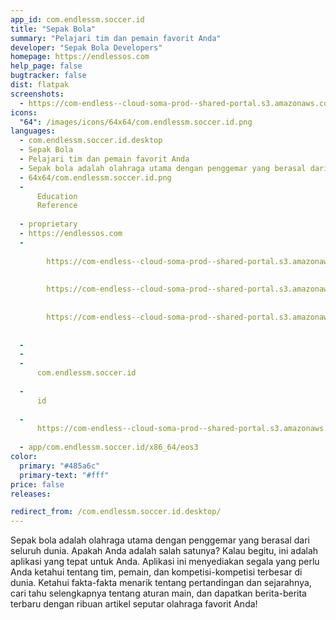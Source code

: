```yaml
---
app_id: com.endlessm.soccer.id
title: "Sepak Bola"
summary: "Pelajari tim dan pemain favorit Anda"
developer: "Sepak Bola Developers"
homepage: https://endlessos.com
help_page: false
bugtracker: false
dist: flatpak
screenshots:
  - https://com-endless--cloud-soma-prod--shared-portal.s3.amazonaws.com/apps.294.screenshots.6d2ea2c4-4382-415f-ba41-92347b6b6fde_201810232113033030.png
icons:
  "64": /images/icons/64x64/com.endlessm.soccer.id.png
languages:
  - com.endlessm.soccer.id.desktop
  - Sepak Bola
  - Pelajari tim dan pemain favorit Anda
  - Sepak bola adalah olahraga utama dengan penggemar yang berasal dari seluruh dunia. Apakah Anda adalah salah satunya? Kalau begitu, ini adalah aplikasi yang tepat untuk Anda. Aplikasi ini menyediakan segala yang perlu Anda ketahui tentang tim, pemain, dan kompetisi-kompetisi terbesar di dunia. Ketahui fakta-fakta menarik tentang pertandingan dan sejarahnya, cari tahu selengkapnya tentang aturan main, dan dapatkan berita-berita terbaru dengan ribuan artikel seputar olahraga favorit Anda!
  - 64x64/com.endlessm.soccer.id.png
  - 
      Education
      Reference
    
  - proprietary
  - https://endlessos.com
  - 
      
        https://com-endless--cloud-soma-prod--shared-portal.s3.amazonaws.com/apps.294.screenshots.6d2ea2c4-4382-415f-ba41-92347b6b6fde_201810232113033030.png
      
      
        https://com-endless--cloud-soma-prod--shared-portal.s3.amazonaws.com/apps.294.screenshots.c1beb636-25f7-40f6-b967-d9e8d80f4aaf_201810232113033030.png
      
      
        https://com-endless--cloud-soma-prod--shared-portal.s3.amazonaws.com/apps.294.screenshots.cb312bba-ce00-4061-8bf8-f19106c2c239_201810232113033030.png
      
    
  - 
  - 
  - 
      com.endlessm.soccer.id
    
  - 
      id
    
  - 
      https://com-endless--cloud-soma-prod--shared-portal.s3.amazonaws.com/app.1395.appCenterThumbnail.f5ac98ba-28e2-4da3-a69f-4de4ac2ccc96_201810232113612222.jpg
    
  - app/com.endlessm.soccer.id/x86_64/eos3
color:
  primary: "#485a6c"
  primary-text: "#fff"
price: false
releases:

redirect_from: /com.endlessm.soccer.id.desktop/
---
```


<p>Sepak bola adalah olahraga utama dengan penggemar yang berasal dari seluruh dunia. Apakah Anda adalah salah satunya? Kalau begitu, ini adalah aplikasi yang tepat untuk Anda. Aplikasi ini menyediakan segala yang perlu Anda ketahui tentang tim, pemain, dan kompetisi-kompetisi terbesar di dunia. Ketahui fakta-fakta menarik tentang pertandingan dan sejarahnya, cari tahu selengkapnya tentang aturan main, dan dapatkan berita-berita terbaru dengan ribuan artikel seputar olahraga favorit Anda!</p>